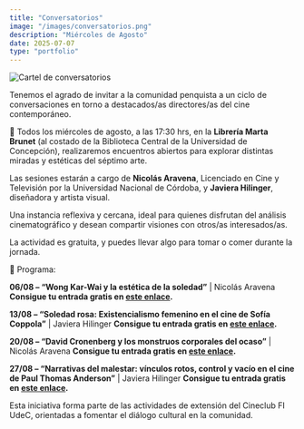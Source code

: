 ```yaml
---
title: "Conversatorios"
image: "/images/conversatorios.png"
description: "Miércoles de Agosto"
date: 2025-07-07
type: "portfolio"
---
```


![Cartel de conversatorios](/images/conversatorios.png)

Tenemos el agrado de invitar a la comunidad penquista a un ciclo de conversaciones en torno a destacados/as directores/as del cine contemporáneo.

📍 Todos los miércoles de agosto, a las 17:30 hrs, en la **Librería Marta Brunet** (al costado de la Biblioteca Central de la Universidad de Concepción), realizaremos encuentros abiertos para explorar distintas miradas y estéticas del séptimo arte.

Las sesiones estarán a cargo de **Nicolás Aravena**, Licenciado en Cine y Televisión por la Universidad Nacional de Córdoba, y **Javiera Hilinger**, diseñadora y artista visual.

Una instancia reflexiva y cercana, ideal para quienes disfrutan del análisis cinematográfico y desean compartir visiones con otros/as interesados/as.

La actividad es gratuita, y puedes llevar algo para tomar o comer durante la jornada.

📅 Programa:

**06/08 – “Wong Kar-Wai y la estética de la soledad”** | Nicolás Aravena
**Consigue tu entrada gratis en [este enlace](https://www.eventbrite.com/e/cineclub-fi-udec-arrival-proyeccion-cineforo-tickets-1486604968479).**


**13/08 – “Soledad rosa: Existencialismo femenino en el cine de Sofía Coppola”** | Javiera Hilinger
**Consigue tu entrada gratis en [este enlace](https://www.eventbrite.com/e/cineclub-fi-udec-arrival-proyeccion-cineforo-tickets-1486604968479).**


**20/08 – “David Cronenberg y los monstruos corporales del ocaso”** | Nicolás Aravena
**Consigue tu entrada gratis en [este enlace](https://www.eventbrite.com/e/cineclub-fi-udec-arrival-proyeccion-cineforo-tickets-1486604968479).**


**27/08 – “Narrativas del malestar: vínculos rotos, control y vacío en el cine de Paul Thomas Anderson”** | Javiera Hilinger
**Consigue tu entrada gratis en [este enlace](https://www.eventbrite.com/e/cineclub-fi-udec-arrival-proyeccion-cineforo-tickets-1486604968479).**


Esta iniciativa forma parte de las actividades de extensión del Cineclub FI UdeC, orientadas a fomentar el diálogo cultural en la comunidad.

